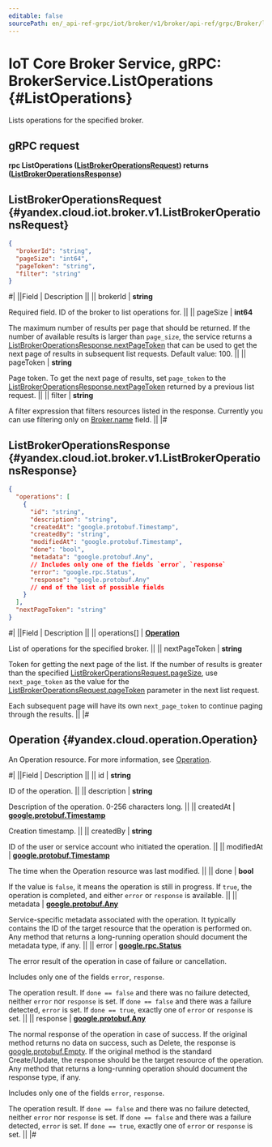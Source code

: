 ```yaml
---
editable: false
sourcePath: en/_api-ref-grpc/iot/broker/v1/broker/api-ref/grpc/Broker/listOperations.md
---
```


# IoT Core Broker Service, gRPC: BrokerService.ListOperations {#ListOperations}

Lists operations for the specified broker.

## gRPC request

**rpc ListOperations ([ListBrokerOperationsRequest](#yandex.cloud.iot.broker.v1.ListBrokerOperationsRequest)) returns ([ListBrokerOperationsResponse](#yandex.cloud.iot.broker.v1.ListBrokerOperationsResponse))**

## ListBrokerOperationsRequest {#yandex.cloud.iot.broker.v1.ListBrokerOperationsRequest}

```json
{
  "brokerId": "string",
  "pageSize": "int64",
  "pageToken": "string",
  "filter": "string"
}
```

#|
||Field | Description ||
|| brokerId | **string**

Required field. ID of the broker to list operations for. ||
|| pageSize | **int64**

The maximum number of results per page that should be returned. If the number of available
results is larger than `page_size`, the service returns a [ListBrokerOperationsResponse.nextPageToken](#yandex.cloud.iot.broker.v1.ListBrokerOperationsResponse)
that can be used to get the next page of results in subsequent list requests.
Default value: 100. ||
|| pageToken | **string**

Page token. To get the next page of results, set `page_token` to the
[ListBrokerOperationsResponse.nextPageToken](#yandex.cloud.iot.broker.v1.ListBrokerOperationsResponse) returned by a previous list request. ||
|| filter | **string**

A filter expression that filters resources listed in the response.
Currently you can use filtering only on [Broker.name](/docs/iot-core/broker/api-ref/grpc/Broker/get#yandex.cloud.iot.broker.v1.Broker) field. ||
|#

## ListBrokerOperationsResponse {#yandex.cloud.iot.broker.v1.ListBrokerOperationsResponse}

```json
{
  "operations": [
    {
      "id": "string",
      "description": "string",
      "createdAt": "google.protobuf.Timestamp",
      "createdBy": "string",
      "modifiedAt": "google.protobuf.Timestamp",
      "done": "bool",
      "metadata": "google.protobuf.Any",
      // Includes only one of the fields `error`, `response`
      "error": "google.rpc.Status",
      "response": "google.protobuf.Any"
      // end of the list of possible fields
    }
  ],
  "nextPageToken": "string"
}
```

#|
||Field | Description ||
|| operations[] | **[Operation](#yandex.cloud.operation.Operation)**

List of operations for the specified broker. ||
|| nextPageToken | **string**

Token for getting the next page of the list. If the number of results is greater than
the specified [ListBrokerOperationsRequest.pageSize](#yandex.cloud.iot.broker.v1.ListBrokerOperationsRequest), use `next_page_token` as the value
for the [ListBrokerOperationsRequest.pageToken](#yandex.cloud.iot.broker.v1.ListBrokerOperationsRequest) parameter in the next list request.

Each subsequent page will have its own `next_page_token` to continue paging through the results. ||
|#

## Operation {#yandex.cloud.operation.Operation}

An Operation resource. For more information, see [Operation](/docs/api-design-guide/concepts/operation).

#|
||Field | Description ||
|| id | **string**

ID of the operation. ||
|| description | **string**

Description of the operation. 0-256 characters long. ||
|| createdAt | **[google.protobuf.Timestamp](https://developers.google.com/protocol-buffers/docs/reference/google.protobuf#timestamp)**

Creation timestamp. ||
|| createdBy | **string**

ID of the user or service account who initiated the operation. ||
|| modifiedAt | **[google.protobuf.Timestamp](https://developers.google.com/protocol-buffers/docs/reference/google.protobuf#timestamp)**

The time when the Operation resource was last modified. ||
|| done | **bool**

If the value is `false`, it means the operation is still in progress.
If `true`, the operation is completed, and either `error` or `response` is available. ||
|| metadata | **[google.protobuf.Any](https://developers.google.com/protocol-buffers/docs/proto3#any)**

Service-specific metadata associated with the operation.
It typically contains the ID of the target resource that the operation is performed on.
Any method that returns a long-running operation should document the metadata type, if any. ||
|| error | **[google.rpc.Status](https://cloud.google.com/tasks/docs/reference/rpc/google.rpc#status)**

The error result of the operation in case of failure or cancellation.

Includes only one of the fields `error`, `response`.

The operation result.
If `done == false` and there was no failure detected, neither `error` nor `response` is set.
If `done == false` and there was a failure detected, `error` is set.
If `done == true`, exactly one of `error` or `response` is set. ||
|| response | **[google.protobuf.Any](https://developers.google.com/protocol-buffers/docs/proto3#any)**

The normal response of the operation in case of success.
If the original method returns no data on success, such as Delete,
the response is [google.protobuf.Empty](https://developers.google.com/protocol-buffers/docs/reference/google.protobuf#google.protobuf.Empty).
If the original method is the standard Create/Update,
the response should be the target resource of the operation.
Any method that returns a long-running operation should document the response type, if any.

Includes only one of the fields `error`, `response`.

The operation result.
If `done == false` and there was no failure detected, neither `error` nor `response` is set.
If `done == false` and there was a failure detected, `error` is set.
If `done == true`, exactly one of `error` or `response` is set. ||
|#